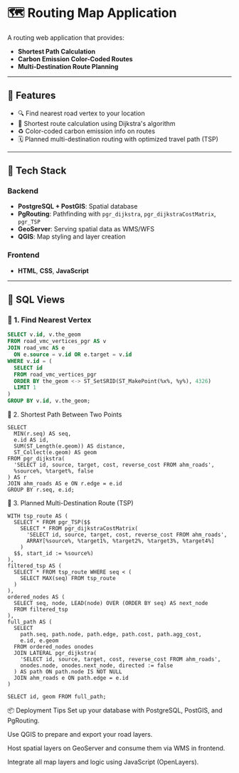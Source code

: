 # 🗺️ Routing Map Application

A routing web application that provides:
- **Shortest Path Calculation**
- **Carbon Emission Color-Coded Routes**
- **Multi-Destination Route Planning**

---

## 🚀 Features

- 🔍 Find nearest road vertex to your location
- 🧭 Shortest route calculation using Dijkstra's algorithm
- ♻️ Color-coded carbon emission info on routes
- 🗓️ Planned multi-destination routing with optimized travel path (TSP)

---

## 🧰 Tech Stack

### Backend
- **PostgreSQL + PostGIS**: Spatial database
- **PgRouting**: Pathfinding with `pgr_dijkstra`, `pgr_dijkstraCostMatrix`, `pgr_TSP`
- **GeoServer**: Serving spatial data as WMS/WFS
- **QGIS**: Map styling and layer creation

### Frontend
- **HTML**, **CSS**, **JavaScript**

---

## 🧮 SQL Views

### 🔹 1. Find Nearest Vertex

```sql
SELECT v.id, v.the_geom 
FROM road_vmc_vertices_pgr AS v 
JOIN road_vmc AS e 
  ON e.source = v.id OR e.target = v.id 
WHERE v.id = (
  SELECT id 
  FROM road_vmc_vertices_pgr 
  ORDER BY the_geom <-> ST_SetSRID(ST_MakePoint(%x%, %y%), 4326) 
  LIMIT 1
) 
GROUP BY v.id, v.the_geom;
``` 
🔹 2. Shortest Path Between Two Points
``` 
SELECT 
  MIN(r.seq) AS seq,
  e.id AS id,
  SUM(ST_Length(e.geom)) AS distance,
  ST_Collect(e.geom) AS geom
FROM pgr_dijkstra(
  'SELECT id, source, target, cost, reverse_cost FROM ahm_roads',
  %source%, %target%, false
) AS r
JOIN ahm_roads AS e ON r.edge = e.id
GROUP BY r.seq, e.id;
``` 
🔹 3. Planned Multi-Destination Route (TSP)
``` 
WITH tsp_route AS (
  SELECT * FROM pgr_TSP($$
    SELECT * FROM pgr_dijkstraCostMatrix(
      'SELECT id, source, target, cost, reverse_cost FROM ahm_roads',
      ARRAY[%source%, %target1%, %target2%, %target3%, %target4%]
    )
  $$, start_id := %source%)
),
filtered_tsp AS (
  SELECT * FROM tsp_route WHERE seq < (
    SELECT MAX(seq) FROM tsp_route
  )
),
ordered_nodes AS (
  SELECT seq, node, LEAD(node) OVER (ORDER BY seq) AS next_node 
  FROM filtered_tsp
),
full_path AS (
  SELECT 
    path.seq, path.node, path.edge, path.cost, path.agg_cost,
    e.id, e.geom 
  FROM ordered_nodes onodes
  JOIN LATERAL pgr_dijkstra(
    'SELECT id, source, target, cost, reverse_cost FROM ahm_roads',
    onodes.node, onodes.next_node, directed := false
  ) AS path ON path.node IS NOT NULL
  JOIN ahm_roads e ON path.edge = e.id
)

SELECT id, geom FROM full_path;
```  

📦 Deployment Tips
Set up your database with PostgreSQL, PostGIS, and PgRouting.

Use QGIS to prepare and export your road layers.

Host spatial layers on GeoServer and consume them via WMS in frontend.

Integrate all map layers and logic using JavaScript (OpenLayers).


